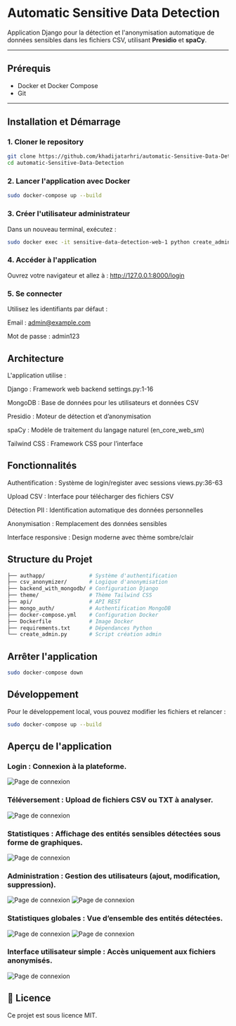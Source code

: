 # Automatic Sensitive Data Detection

Application Django pour la détection et l'anonymisation automatique de données sensibles dans les fichiers CSV, utilisant **Presidio** et **spaCy**.

---

##  Prérequis

- Docker et Docker Compose  
- Git  

---

##  Installation et Démarrage

### 1. Cloner le repository

```bash
git clone https://github.com/khadijatarhri/automatic-Sensitive-Data-Detection.git  
cd automatic-Sensitive-Data-Detection
```
### 2. Lancer l'application avec Docker
```bash
sudo docker-compose up --build
```
### 3. Créer l'utilisateur administrateur  
Dans un nouveau terminal, exécutez :

```bash
sudo docker exec -it sensitive-data-detection-web-1 python create_admin.py
```
### 4. Accéder à l'application
Ouvrez votre navigateur et allez à :
http://127.0.0.1:8000/login

### 5. Se connecter
Utilisez les identifiants par défaut :

Email : admin@example.com

Mot de passe : admin123

##  Architecture

L'application utilise :

Django : Framework web backend settings.py:1-16

MongoDB : Base de données pour les utilisateurs et données CSV

Presidio : Moteur de détection et d’anonymisation

spaCy : Modèle de traitement du langage naturel (en_core_web_sm)

Tailwind CSS : Framework CSS pour l’interface

##  Fonctionnalités
Authentification : Système de login/register avec sessions views.py:36-63

Upload CSV : Interface pour télécharger des fichiers CSV

Détection PII : Identification automatique des données personnelles

Anonymisation : Remplacement des données sensibles

Interface responsive : Design moderne avec thème sombre/clair

##  Structure du Projet
```bash
├── authapp/              # Système d'authentification  
├── csv_anonymizer/       # Logique d'anonymisation  
├── backend_with_mongodb/ # Configuration Django  
├── theme/                # Thème Tailwind CSS  
├── api/                  # API REST  
├── mongo_auth/           # Authentification MongoDB  
├── docker-compose.yml    # Configuration Docker  
├── Dockerfile            # Image Docker  
├── requirements.txt      # Dépendances Python  
└── create_admin.py       # Script création admin
```
##  Arrêter l'application
```bash
sudo docker-compose down
```
##  Développement
Pour le développement local, vous pouvez modifier les fichiers et relancer :

```bash
sudo docker-compose up --build
```


##  Aperçu de l'application



### Login : Connexion à la plateforme.
![Page de connexion](assets/login.png)

### Téléversement : Upload de fichiers CSV ou TXT à analyser.
![Page de connexion](assets/upload.png)

### Statistiques : Affichage des entités sensibles détectées sous forme de graphiques.
![Page de connexion](assets/SelectEntities.png)

### Administration : Gestion des utilisateurs (ajout, modification, suppression).
![Page de connexion](assets/addingUsers.png)
![Page de connexion](assets/addkhadija.png)


### Statistiques globales : Vue d’ensemble des entités détectées.
![Page de connexion](assets/Statistics.png)
![Page de connexion](assets/statistics2.png)


### Interface utilisateur simple : Accès uniquement aux fichiers anonymisés.
![Page de connexion](assets/usersinterface.png)


## 📄 Licence
Ce projet est sous licence MIT.
